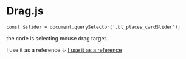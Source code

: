 # Drag.js
```javascript:selecting drag target
const $slider = document.querySelector('.bl_places_cardSlider');
```
the code is selecting mouse drag target.

I use it as a reference ↓
[I use it as a reference](https://www.youtube.com/watch?v=C9EWifQ5xqA&list=LL&index=1)
